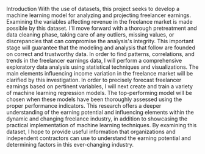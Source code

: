 Introduction
With the use of datasets, this project seeks to develop a machine learning model for analyzing and projecting freelancer earnings. Examining the variables affecting revenue in the freelance market is made possible by this dataset.
I'll move forward with a thorough pretreatment and data cleaning phase, taking care of any outliers, missing values, or discrepancies that can compromise the analysis's integrity. This important stage will guarantee that the modeling and analysis that follow are founded on correct and trustworthy data.
In order to find patterns, correlations, and trends in the freelancer earnings data, I will perform a comprehensive exploratory data analysis using statistical techniques and visualizations. The main elements influencing income variation in the freelance market will be clarified by this investigation.
In order to precisely forecast freelancer earnings based on pertinent variables, I will next create and train a variety of machine learning regression models. The top-performing model will be chosen when these models have been thoroughly assessed using the proper performance indicators. This research offers a deeper understanding of the earning potential and influencing elements within the dynamic and changing freelance industry, in addition to showcasing the practical implementation of machine learning techniques. By examining this dataset, I hope to provide useful information that organizations and independent contractors can use to understand the earning potential and determining factors in this ever-changing industry.
